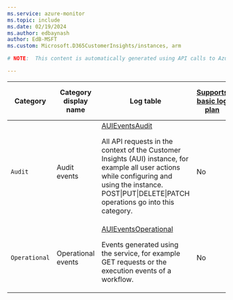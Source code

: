 ```yaml
---
ms.service: azure-monitor
ms.topic: include
ms.date: 02/19/2024
ms.author: edbaynash
author: EdB-MSFT
ms.custom: Microsoft.D365CustomerInsights/instances, arm

# NOTE:  This content is automatically generated using API calls to Azure. Any edits made on these files will be overwritten in the next run of the script. 

---
```

  
  
|Category|Category display name| Log table| [Supports basic log plan](/azure/azure-monitor/logs/basic-logs-configure?tabs=portal-1#compare-the-basic-and-analytics-log-data-plans)|[Supports ingestion-time transformation](/azure/azure-monitor/essentials/data-collection-transformations)| Example queries |Costs to export|
|---|---|---|---|---|---|---|
|`Audit` |Audit events |[AUIEventsAudit](/azure/azure-monitor/reference/tables/auieventsaudit)<p>All API requests in the context of the Customer Insights (AUI) instance, for example all user actions while configuring and using the instance. POST\|PUT\|DELETE\|PATCH operations go into this category.|No|No||No |
|`Operational` |Operational events |[AUIEventsOperational](/azure/azure-monitor/reference/tables/auieventsoperational)<p>Events generated using the service, for example GET requests or the execution events of a workflow.|No|No||No |